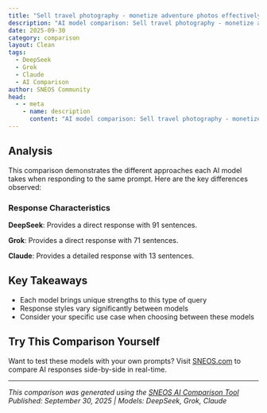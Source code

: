 ```yaml
---
title: "Sell travel photography - monetize adventure photos effectively"
description: "AI model comparison: Sell travel photography - monetize adventure photos effectively..."
date: 2025-09-30
category: comparison
layout: Clean
tags:
  - DeepSeek
  - Grok
  - Claude
  - AI Comparison
author: SNEOS Community
head:
  - - meta
    - name: description
      content: "AI model comparison: Sell travel photography - monetize adventure photos effectively..."
---
```


<ChatComparison
  title="Sell travel photography - monetize adventure photos effectively"
  prompt="Sell travel photography - monetize adventure photos effectively"
  :responses='{"DeepSeek": "Of course. Selling travel photography is a fantastic way to monetize your passion, but it requires shifting from an \u0022artist\u0022 mindset to a \u0022business\u0022 mindset. Here\u2019s a comprehensive guide on how to effectively monetize your adventure photos.\n\n### Phase 1: The Foundation - Your Photos \u0026 Brand\n\nBefore you can sell, you need a marketable product and a recognizable brand.\n\n**1. Shoot with Intent \u0026 Quality:**\n* **Technical Excellence:** Your photos must be technically perfect\u2014sharp, well-exposed, and properly edited. Shoot in RAW.\n* **Beyond Postcards:** Don\u0027t just capture landmarks. Sell a **feeling, a story, or a unique perspective**. A close-up of weathered hands weaving a basket, the steam rising from a street food stall, the vast emptiness of a desert dune. These are more valuable than a standard shot of the Eiffel Tower.\n* **Diversity of Shots:** For each location, capture:\n * **Wide Shots (Establishing):** Landscapes, cityscapes.\n * **Medium Shots:** People in action, cultural scenes.\n * **Close-ups (Detail):** Textures, food, crafts.\n * **Lifestyle/Travel:** A person (model or anonymous) interacting with the environment. These are gold for brands.\n\n**2. Build Your Brand \u0026 Online Presence:**\n* **Create a Professional Website/Portfolio:** This is your digital storefront. Use a clean platform like Squarespace, Format, or SmugMug. Organize your best work into clear galleries.\n* **Leverage Instagram \u0026 Pinterest:** These are visual discovery engines.\n * **Instagram:** Tell the story behind the photo. Use relevant hashtags (#travelphotography, #wanderlust, #[country]travel). Engage with your community and other photographers.\n * **Pinterest:** A massive driver for visual search. Create high-quality pins that link back to your website or blog posts.\n\n---\n\n### Phase 2: The Monetization Channels - Where the Money Is\n\nHere are the primary ways to make money, from passive to active income.\n\n#### A. Stock Photography (Passive Income)\n\nThe \u0022set it and forget it\u0022 model. It\u0027s competitive, but with the right strategy, it provides a steady trickle of income.\n\n* **Key Agencies:**\n * **Shutterstock \u0026 Getty Images (via iStock):** The giants. High volume, lower price per image.\n * **Alamy:** Known for higher commissions and a market for more editorial (less commercial) content.\n * **Adobe Stock:** Integrated with Creative Cloud, a popular choice for designers.\n* **Stock Photography Strategy:**\n * **Keyword Meticulously:** This is 80% of the battle. Be specific: \u0022young woman hiking Dolomites summer\u0022 not just \u0022hiking.\u0022\n * **Solve a Problem:** Think about what businesses need\u2014images for websites, blogs, ads. Photos of people working on laptops, diverse teams collaborating, healthy food, etc., sell consistently.\n * **Shoot Commercially Viable Content:** Clean images with copy space (empty area for text) are highly valuable.\n\n#### B. Direct Sales \u0026 Licensing (Active \u0026 High-Value Income)\n\nThis is where you make the most money per image.\n\n* **Print Sales:**\n * **Online Stores:** Use platforms like **SmugMug Pro**, **Pic-Time**, or **Fine Art America** to sell high-quality prints, canvases, and other products directly to your audience.\n * **Art Fairs \u0026 Local Markets:** A great way to connect with your local community and sell prints of your most stunning landscapes and iconic scenes.\n * **Limited Edition Prints:** Position yourself as a fine art photographer. Numbering and signing limited runs increases perceived value.\n\n* **Commercial Licensing:**\n * **Reach Out to Brands:** Identify tourism boards, outdoor gear companies, travel agencies, and magazines that align with your work. Send a personalized email with a link to a curated gallery of images relevant to them.\n * **Blog \u0026 Magazine Features:** While some pay well, many offer exposure. Weigh the benefits. A feature in a major publication can lead to paid work.\n * **Use a Licensing Platform:** **Twenty20** (now owned by Getty) or **EyeEm** can help facilitate sales to brands looking for authentic content.\n\n#### C. Leveraging Your Expertise (Diversified Income)\n\nYour knowledge is as valuable as your photos.\n\n* **Sell Photo Tours \u0026 Workshops:** People will pay to learn from you and travel with you. Start locally, then expand to international destinations you know well.\n* **Blogging \u0026 Affiliate Marketing:** Write detailed guides about the places you\u0027ve photographed (e.g., \u0022The Ultimate Guide to Photographing the Northern Lights\u0022). Include affiliate links to gear, booking sites, and travel insurance.\n* **Write an eBook:** Create a guide on \u0022Travel Photography for Beginners\u0022 or a deep-dive into editing your specific style.\n\n---\n\n### Phase 3: The Professional Toolkit\n\n* **Keywording \u0026 Metadata:** This is non-negotiable. Every single photo you upload for sale MUST have accurate keywords and copyright information embedded in its metadata. This is how buyers find your work.\n* **Pricing Your Work:** Don\u0027t undervalue yourself. Research standard licensing fees based on usage (e.g., a small blog post vs. a national ad campaign). Use pricing calculators from agencies like Getty Images as a guide.\n* **Model \u0026 Property Releases:** If a person is identifiable, you need a model release to sell the image for commercial (advertising) purposes. For private property, a property release may be needed. Always err on the side of caution.\n\n### Quick-Start Action Plan\n\n1. **Audit Your Portfolio:** Cull your best 50-100 images. Are they sharp, well-composed, and tell a story?\n2. **Build Your Website:** Get a professional portfolio online this week.\n3. **Upload to 1-2 Stock Agencies:** Start with Shutterstock and Adobe Stock. Meticulously keyword 10 of your best, most versatile images.\n4. **Set Up a Print Store:** Connect your portfolio to a print-on-demand service like SmugMug.\n5. **Engage Daily:** Spend 15 minutes a day engaging with your niche on Instagram.\n\n**Final Pro Tip:** **Specialize to Stand Out.** The world doesn\u0027t need another general travel photographer. Become known for something specific: astrophotography, underwater adventure, cultural portraits in West Africa, or hiking the Pan-American Highway. A niche audience is a loyal and valuable one.\n\nMonetizing travel photography is a marathon, not a sprint. Consistency, quality, and smart business strategy will transform your adventures into a sustainable income.", "Grok": "Selling travel photography and monetizing your adventure photos can be a fulfilling way to turn your passion for travel and photography into a viable income stream. Below, I\u2019ll outline a step-by-step guide to help you effectively market and sell your travel photos.\n\n### 1. **Build a High-Quality Portfolio**\n - **Curate Your Best Work**: Select only your most stunning and unique images that showcase your style and the destinations you\u0027ve captured. Focus on diversity\u2014landscapes, cultural moments, street photography, and local life.\n - **Edit Professionally**: Use photo editing software like Adobe Lightroom or Photoshop to enhance colors, correct exposure, and ensure your images look polished.\n - **Tell a Story**: Organize your portfolio to evoke emotions or narrate a journey, which can make your work stand out to potential buyers.\n - **Create a Website**: Build a professional website using platforms like Squarespace, Wix, or WordPress to display your portfolio. Include an about page, contact information, and easy navigation to your gallery or shop.\n\n### 2. **Identify Your Target Market**\n - **Travel Agencies and Tourism Boards**: Many organizations need high-quality images for marketing campaigns, brochures, and websites.\n - **Magazines and Publications**: Travel, lifestyle, and outdoor magazines often purchase photos for articles and covers.\n - **Stock Photography Platforms**: Websites like Shutterstock, Adobe Stock, and Getty Images allow you to sell your photos to a wide range of buyers.\n - **Local Businesses and Hotels**: Restaurants, hotels, and tour operators in the destinations you\u2019ve photographed may want images for their marketing.\n - **Art Lovers and Collectors**: Sell prints, canvases, or digital downloads to individuals for home decor or personal use.\n\n### 3. **Choose the Right Platforms to Sell**\n - **Stock Photography Sites**: Upload your images to platforms like Shutterstock, Adobe Stock, Alamy, or iStock. Research each platform\u2019s submission guidelines and royalty structures. Focus on high-demand categories like unique destinations, landmarks, or cultural events.\n - **Print-on-Demand Services**: Use sites like Fine Art America, Society6, or Redbubble to sell your photos as prints, canvases, phone cases, or other merchandise without managing inventory.\n - **Etsy or Personal Shop**: Set up a shop on Etsy or your website to sell digital downloads, limited-edition prints, or framed photos directly to customers.\n - **Social Media**: Leverage Instagram, Pinterest, or Facebook to showcase your work and drive traffic to your shop or portfolio. Use hashtags like #TravelPhotography, #Wanderlust, or location-specific tags to reach a broader audience.\n\n### 4. **Price Your Work Appropriately**\n - **Research the Market**: Look at what other travel photographers charge for similar images or products (e.g., stock photos, prints, or digital downloads).\n - **Stock Photography**: Prices are often low (a few cents to a few dollars per download), but volume can add up. Some platforms allow premium pricing for exclusive or high-quality images.\n - **Prints and Products**: Price physical prints or merchandise based on production costs, shipping, and a reasonable profit margin. For example, a 16x20 print might sell for $50\u2013$150 depending on your reputation and quality.\n - **Digital Downloads**: Charge for high-resolution files that can be used for personal or commercial purposes (e.g., $5\u2013$50 per image, with higher rates for commercial use).\n\n### 5. **Market Your Photography**\n - **Social Media Presence**: Post regularly on Instagram, TikTok, or Pinterest with engaging captions, behind-the-scenes stories, and travel tips to build a following. Use Stories or Reels to show your process or the destinations.\n - **Collaborations**: Partner with travel bloggers, influencers, or brands to showcase your work in exchange for exposure or payment.\n - **Email Marketing**: Build a mailing list through your website and send newsletters with updates on new photos, sales, or travel stories.\n - **SEO and Blogging**: Write blog posts about your travel experiences or photography tips on your website to drive organic traffic. Use keywords like \u201Ctravel photography for sale\u201D or \u201Cbuy adventure photos.\u201D\n - **Local Exhibitions and Markets**: Host or participate in art exhibitions, craft fairs, or local markets to sell prints and build a local client base.\n\n### 6. **Understand Licensing and Legalities**\n - **Copyright Your Work**: Always retain ownership of your photos and watermark previews to prevent unauthorized use. Register your images with copyright offices if you\u2019re in a region where this is beneficial.\n - **Licensing Options**: Offer different licenses for your photos (e.g., personal use, commercial use, or exclusive rights). Clearly state the terms on your website or platform.\n - **Model and Property Releases**: If your photos include recognizable people or private property, obtain signed releases to avoid legal issues when selling for commercial use.\n\n### 7. **Diversify Income Streams**\n - **Photography Workshops or Tours**: If you\u2019re experienced, offer in-person or online workshops teaching travel photography, or lead guided photo tours to exotic locations.\n - **E-books or Courses**: Create downloadable guides or video courses on travel photography techniques to sell on platforms like Gumroad or Teachable.\n - **Patreon or Subscriptions**: Offer exclusive content, behind-the-scenes access, or monthly photo packs to subscribers on Patreon.\n - **Brand Sponsorships**: Partner with camera gear companies, travel brands, or tourism boards for sponsored content or paid campaigns featuring your photography.\n\n### 8. **Analyze and Adapt**\n - **Track Sales**: Use analytics on stock photo sites or your website to see which images sell best. Focus on creating more content in popular categories (e.g., tropical beaches, cityscapes, or cultural festivals).\n - **Engage with Your Audience**: Respond to comments and messages on social media to build a loyal community. Ask for feedback on what types of photos people want.\n - **Stay Inspired**: Keep traveling, experimenting with new techniques, and refreshing your portfolio to avoid stagnation.\n\n### Pro Tips for Success\n - **Niche Down**: Specialize in a specific type of travel photography (e.g., underwater, aerial, or cultural portraits) to stand out in a crowded market.\n - **Invest in Gear**: High-quality equipment and lenses can significantly improve the marketability of your photos.\n - **Patience is Key**: Building a steady income from travel photography takes time. Focus on consistent marketing and content creation.\n\nBy combining a strong portfolio, strategic marketing, and multiple sales channels, you can effectively monetize your adventure photos and turn your love for travel photography into a sustainable business. Where are you currently in your photography journey, and what kind of support or advice are you looking for?", "Claude": "# Monetizing Adventure Travel Photography: A Complete Guide\n\n## 1. **Direct Sales Platforms**\n\n### **Online Marketplaces**\n- **Shutterstock, Getty Images, Adobe Stock**: Submit high-quality images with strong SEO keywords\n- **Alamy**: Higher commission rates, accepts editorial content\n- **500px**: Community-driven platform with licensing opportunities\n- **Your own website**: Use Squarespace, SmugMug, or PhotoShelter for direct sales\n\n### **Print Sales**\n- **Fine art prints**: Sell large-format prints to collectors\n- **Travel guidebooks**: License images to publishers\n- **Calendars \u0026 postcards**: Partner with local tourism boards\n\n## 2. **Editorial \u0026 Commercial Licensing**\n\n### **Travel Publications**\n- **Magazines**: National Geographic Traveler, Travel \u002B Leisure, Cond\u00E9 Nast Traveler\n- **Online publications**: Submit to travel blogs, websites, and digital magazines\n- **Tourism boards**: License images for destination marketing campaigns\n\n### **Commercial Uses**\n- **Hotels \u0026 resorts**: Sell images for marketing materials\n- **Adventure gear companies**: Product placement opportunities\n- **Airlines**: In-flight magazine content\n\n## 3. **Social Media Monetization**\n\n### **Instagram Strategy**\n- Build engaged following with consistent, high-quality content\n- Partner with tourism boards and travel brands\n- Use Instagram\u0027s Creator Fund and Reels bonuses\n- Sell prints directly through Instagram Shopping\n\n### **YouTube Channel**\n- Create \u0022behind the scenes\u0022 photography content\n- Monetize through ads, sponsorships, and affiliate marketing\n- Offer photography tutorials and location guides\n\n## 4. **Service-Based Income**\n\n### **Photography Services**\n- **Destination weddings**: High-paying niche market\n- **Corporate retreats**: Document company adventure trips\n- **Tourism operators**: Provide marketing photography\n- **Real estate**: Photograph vacation rental properties\n\n### **Workshops \u0026 Tours**\n- Lead photography workshops in exotic locations\n- Offer one-on-one mentoring sessions\n- Create online courses teaching travel photography\n\n## 5. **Product Development**\n\n### **Digital Products**\n- **Lightroom presets**: Create and sell editing presets inspired by your travels\n- **Photography guides**: Location-specific shooting guides\n- **Stock photo bundles**: Curated collections for specific themes\n\n### **Physical Products**\n- **Coffee table books**: Self-publish through platforms like Blurb\n- **Travel journals**: Combine photos with travel writing\n- **Merchandise**: Phone cases, tote bags, apparel with your images\n\n## 6. **Optimization Strategies**\n\n### **SEO for Stock Photography**\n- Use specific, descriptive keywords\n- Include location names, activities, and emotions\n- Research trending travel destinations\n\n### **Portfolio Diversification**\n- Shoot both landscapes and people\n- Include cultural events and local cuisine\n- Capture various weather conditions and times of day\n\n### **Technical Excellence**\n- Shoot in RAW format for maximum flexibility\n- Master post-processing techniques\n- Maintain consistent style and quality\n\n## 7. **Business Development**\n\n### **Networking**\n- Join professional photography associations\n- Attend travel and photography trade shows\n- Connect with travel writers and bloggers\n\n### **Legal Considerations**\n- Obtain model releases for people in photos\n- Understand property releases for landmarks\n- Register copyrights for valuable images\n- Consider business insurance for equipment\n\n## 8. **Quick Start Action Plan**\n\n1. **Week 1**: Set up profiles on 2-3 stock photography sites\n2. **Week 2**: Create a professional website with online gallery\n3. **Week 3**: Develop social media presence with posting schedule\n4. **Week 4**: Research and contact 5 travel publications for submissions\n\n### **Pricing Guidelines**\n- **Stock photos**: $10-$500 depending on usage rights\n- **Editorial licensing**: $100-$2,000\u002B per image\n- **Fine art prints**: $50-$500\u002B depending on size and market\n- **Commercial licensing**: $500-$10,000\u002B for exclusive usage\n\n## Success Tips\n\n- **Focus on unique perspectives** of popular destinations\n- **Build relationships** with editors and art directors\n- **Consistently upload** new content to maintain visibility\n- **Track your sales data** to identify your most profitable niches\n- **Reinvest profits** into better equipment and marketing\n\nStart with one or two monetization methods and expand gradually as you build your reputation and portfolio. The key is consistency, quality, and understanding your target market"}' 
  published-date="16:25"
/>

## Analysis

This comparison demonstrates the different approaches each AI model takes when responding to the same prompt. Here are the key differences observed:

### Response Characteristics

**DeepSeek**: Provides a direct response with 91 sentences. 

**Grok**: Provides a direct response with 71 sentences. 

**Claude**: Provides a detailed response with 13 sentences. 

## Key Takeaways

- Each model brings unique strengths to this type of query
- Response styles vary significantly between models
- Consider your specific use case when choosing between these models

## Try This Comparison Yourself

Want to test these models with your own prompts? Visit [SNEOS.com](https://sneos.com) to compare AI responses side-by-side in real-time.

---

*This comparison was generated using the [SNEOS AI Comparison Tool](https://sneos.com)*
*Published: September 30, 2025 | Models: DeepSeek, Grok, Claude*
